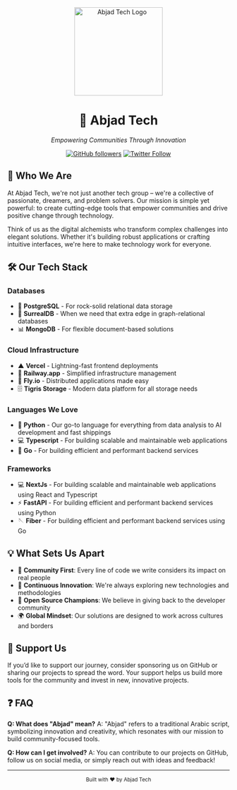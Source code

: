 <div align="center">
  <img src="/assets/abjd_logo_blue.png" alt="Abjad Tech Logo" width="200"/>
  
  # 🚀 Abjad Tech
  *Empowering Communities Through Innovation*
  
  [![GitHub followers](https://img.shields.io/github/followers/AbjadTech?style=social)](https://github.com/AbjadTech)
  [![Twitter Follow](https://img.shields.io/twitter/follow/AbjadCc?style=social)](https://twitter.com/AbjadTech)
</div>

## 🌟 Who We Are

At Abjad Tech, we're not just another tech group – we're a collective of passionate, dreamers, and problem solvers. Our mission is simple yet powerful: to create cutting-edge tools that empower communities and drive positive change through technology.

Think of us as the digital alchemists who transform complex challenges into elegant solutions. Whether it's building robust applications or crafting intuitive interfaces, we're here to make technology work for everyone.

## 🛠️ Our Tech Stack

### Databases
- 🐘 **PostgreSQL** - For rock-solid relational data storage
- 🌊 **SurrealDB** - When we need that extra edge in graph-relational databases
- 📊 **MongoDB** - For flexible document-based solutions

### Cloud Infrastructure
- ▲ **Vercel** - Lightning-fast frontend deployments
- 🚂 **Railway.app** - Simplified infrastructure management
- 🛫 **Fly.io** - Distributed applications made easy
- 🗄️ **Tigris Storage** - Modern data platform for all storage needs

### Languages We Love
- 🐍 **Python** - Our go-to language for everything from data analysis to AI development and fast shippings
- 💻 **Typescript** - For building scalable and maintainable web applications
- 🐹 **Go** - For building efficient and performant backend services

### Frameworks
- 💻 **NextJs** - For building scalable and maintainable web applications using React and Typescript
- ⚡️ **FastAPI** - For building efficient and performant backend services using Python
- 🪡 **Fiber** - For building efficient and performant backend services using Go

## 💡 What Sets Us Apart

- 🎯 **Community First**: Every line of code we write considers its impact on real people
- 🔄 **Continuous Innovation**: We're always exploring new technologies and methodologies
- 🤝 **Open Source Champions**: We believe in giving back to the developer community
- 🌍 **Global Mindset**: Our solutions are designed to work across cultures and borders

## 🤝 Support Us

If you’d like to support our journey, consider sponsoring us on GitHub or sharing our projects to spread the word. Your support helps us build more tools for the community and invest in new, innovative projects.

## ❓ FAQ

**Q: What does "Abjad" mean?**
A: "Abjad" refers to a traditional Arabic script, symbolizing innovation and creativity, which resonates with our mission to build community-focused tools.

**Q: How can I get involved?**
A: You can contribute to our projects on GitHub, follow us on social media, or simply reach out with ideas and feedback!


---

<div align="center">
  <sub>Built with ❤️ by Abjad Tech</sub>
</div>
